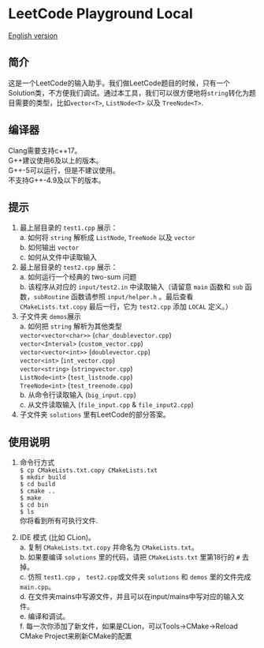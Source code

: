 # LeetCode Playground Local  
[English version](README.md)
## 简介
这是一个LeetCode的输入助手。我们做LeetCode题目的时候，只有一个Solution类，不方便我们调试。通过本工具，我们可以很方便地将`string`转化为题目需要的类型，比如`vector<T>`, `ListNode<T>` 以及 `TreeNode<T>`.  

## 编译器
Clang需要支持c++17。  
G++建议使用6及以上的版本。  
G++-5可以运行，但是不建议使用。  
不支持G++-4.9及以下的版本。  

## 提示
1. 最上层目录的 `test1.cpp` 展示：  
a. 如何将 `string` 解析成 `ListNode`, `TreeNode` 以及 `vector`  
b. 如何输出 `vector`  
c. 如何从文件中读取输入   
2. 最上层目录的 `test2.cpp` 展示：  
a. 如何运行一个经典的 two-sum 问题  
b. 该程序从对应的 `input/test2.in` 中读取输入（请留意 `main` 函数和 `sub` 函数，`subRoutine` 函数请参照 `input/helper.h` 。最后查看 `CMakeLists.txt.copy` 最后一行，它为 `test2.cpp` 添加 `LOCAL` 定义。）  
3. 子文件夹 `demos`展示    
a. 如何把 `string` 解析为其他类型  
`vector<vector<char>>` (`char_doublevector.cpp`)  
`vector<Interval>` (`custom_vector.cpp`)  
`vector<vector<int>>` (`doublevector.cpp`)  
`vector<int>` (`int_vector.cpp`)  
`vector<string>` (`stringvector.cpp`)  
`ListNode<int>` (`test_listnode.cpp`)  
`TreeNode<int>` (`test_treenode.cpp`)  
b. 从命令行读取输入 (`big_input.cpp`)  
c. 从文件读取输入 (`file_input.cpp` & `file_input2.cpp`)  
4. 子文件夹 `solutions` 里有LeetCode的部分答案。  

## 使用说明 
1. 命令行方式  
`$ cp CMakeLists.txt.copy CMakeLists.txt`  
`$ mkdir build`  
`$ cd build`  
`$ cmake ..`  
`$ make`  
`$ cd bin`  
`$ ls`  
你将看到所有可执行文件.

2. IDE 模式 (比如 CLion)。  
a. 复制 `CMakeLists.txt.copy` 并命名为 `CMakeLists.txt`。  
b. 如果要编译 `solutions` 里的代码，请把 `CMakeLists.txt` 里第18行的 `#` 去掉。  
c. 仿照 `test1.cpp` ， `test2.cpp`或文件夹 `solutions` 和 `demos` 里的文件完成 `main.cpp`。  
d. 在文件夹mains中写源文件，并且可以在input/mains中写对应的输入文件。  
e. 编译和调试。  
f. 每一次你添加了新文件，如果是CLion，可以Tools->CMake->Reload CMake Project来刷新CMake的配置  
